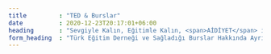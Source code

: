 ```yaml
---
title         : "TED & Burslar"
date          : 2020-12-23T20:17:01+06:00
heading       : "Sevgiyle Kalın, Eğitimle Kalın, <span>AİDİYET</span> ile Kalın."
form_heading  : "Türk Eğitim Derneği ve Sağladığı Burslar Hakkında Ayrıntılı Bilgi İçin:"
---
```

